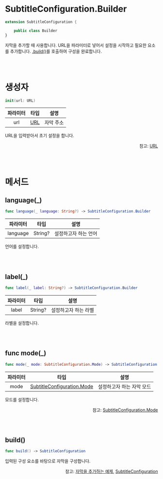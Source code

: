 # SubtitleConfiguration.Builder

```swift
extension SubtitleConfiguration {

    public class Builder
}
```
자막을 추가할 때 사용합니다. URL을 파라미터로 넣어서 설정을 시작하고 필요한 요소를 추가합니다. [.build()](#build)를 호출하여 구성을 완료합니다.

<br><br>
# 생성자

```swift
init(url: URL)
```
|파라미터|타입|설명|
|:--:|:--:|:--:|
|url|[URL](https://developer.apple.com/documentation/foundation/url)|자막 주소|

URL을 입력받아서 초기 설정을 합니다.

<div align="right">
참고: <a href="https://developer.apple.com/documentation/foundation/url">URL</a>
</div>

<br><br>
# 메서드

## language(_)
```swift
func language(_ language: String?) -> SubtitleConfiguration.Builder
```
|파라미터|타입|설명|
|:--:|:--:|--|
|language|String?|설정하고자 하는 언어|

언어를 설정합니다.

<br><br>
## label(_)
```swift
func label(_ label: String?) -> SubtitleConfiguration.Builder
```
|파라미터|타입|설명|
|:--:|:--:|--|
|label|String?|설정하고자 하는 라벨|

라벨을 설정합니다.

<br><br>
## func mode(_)
```swift
func mode(_ mode: SubtitleConfiguration.Mode) -> SubtitleConfiguration.Builder
```
|파라미터|타입|설명|
|:--:|:--:|--|
|mode|[SubtitleConfiguration.Mode](../../enum/subtitle-configuration-mode/home.md)|설정하고자 하는 자막 모드|

모드를 설정합니다.
<div align="right">
참고: <a href="../../enum/subtitle-configuration-mode/home.md">SubtitleConfiguration.Mode</a>
</div>

<br><br>
## build()
```swift
func build() -> SubtitleConfiguration
```
입력된 구성 요소를 바탕으로 자막을 구성합니다.

<div align="right">
참고: <a href="../../how-to-use/home.md#자막을-추가하는-예제">자막을 추가하는 예제</a>, 
<a href="../../struct/subtitle-configuration/home.md">SubtitleConfiguration</a>
</div>
